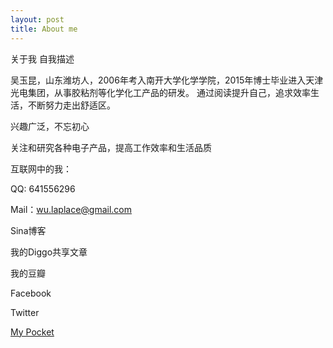 ```yaml
---
layout: post
title: About me
---
```


关于我
自我描述

吴玉昆，山东潍坊人，2006年考入南开大学化学学院，2015年博士毕业进入天津光电集团，从事胶粘剂等化学化工产品的研发。
通过阅读提升自己，追求效率生活，不断努力走出舒适区。

兴趣广泛，不忘初心

关注和研究各种电子产品，提高工作效率和生活品质

互联网中的我：

QQ: 641556296

Mail：wu.laplace@gmail.com

Sina博客

我的Diggo共享文章

我的豆瓣

Facebook

Twitter

[My Pocket](https://getpocket.com/@laplacelove)
